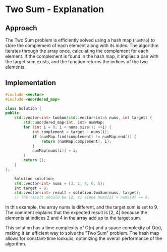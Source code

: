 # Two Sum - Explanation

## Approach


The Two Sum problem is efficiently solved using a hash map (`numMap`) to store the complement of each element along with its index. The algorithm iterates through the array once, calculating the complement for each element. If the complement is found in the hash map, it implies a pair with the target sum exists, and the function returns the indices of the two elements.


## Implementation

```cpp
#include <vector>
#include <unordered_map>

class Solution {
public:
    std::vector<int> twoSum(std::vector<int>& nums, int target) {
        std::unordered_map<int, int> numMap;
        for (int i = 0; i < nums.size(); ++i) {
            int complement = target - nums[i];
            if (numMap.find(complement) != numMap.end()) {
                return {numMap[complement], i};
            }
            numMap[nums[i]] = i;
        }
        return {};
    }
};


```
```cpp
    Solution solution;
    std::vector<int> nums = {3, 1, 4, 6, 5};
    int target = 9;
    std::vector<int> result = solution.twoSum(nums, target);
    // The result should be [2, 4] since nums[2] + nums[4] == 9.
```

In this example, the array nums is different, and the target sum is set to 9. The comment explains that the expected result is [2, 4] because the elements at indices 2 and 4 in the array add up to the target sum.

This solution has a time complexity of O(n) and a space complexity of O(n), making it an efficient way to solve the "Two Sum" problem. The hash map allows for constant-time lookups, optimizing the overall performance of the algorithm.

